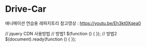 # Drive-Car
애니메이션 연습용 레파지토리
참고영상 : https://youtu.be/Eh3kt0Xqea0

// jquery CDN 사용방법
    // 방법1
    $(function () { });
    // 방법2
    $(document).ready(function () { });